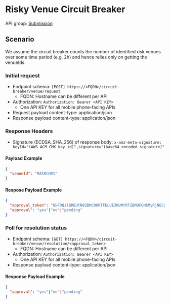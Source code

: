 # Risky Venue Circuit Breaker

API group: [Submission](../guidebook.md#system-apis-and-interfaces)

## Scenario

We assume the circuit breaker counts the number of identified risk venues over some time period (e.g. 2h) and hence relies only on getting the venueIds.

### Initial request

- Endpoint schema: ```[POST] https://<FQDN>/circuit-breaker/venue/request```
    - FQDN: Hostname can be different per API
- Authorization: ```Authorization: Bearer <API KEY>```
    - One API KEY for all mobile phone-facing APIs
- Request payload content-type: application/json
- Response payload content-type: application/json

### Response Headers
- Signature (ECDSA_SHA_256) of response body: ```x-amz-meta-signature: keyId="(AWS ACM CMK key id)",signature="(base64 encoded signature)"```

#### Payload Example

```json
{
  "venueId": "MAX8CHR1"
}
```

#### Respose Payload Example

```json
{
  "approval_token": "QkFDQzlBREUtN0ZBMC00RTFELUE3NUMtRTZBMUFGNkMyRjNECg",
  "approval": "yes"|"no"|"pending"  
}
```

### Poll for resolution status

- Endpoint schema: ```[GET] https://<FQDN>/circuit-breaker/venue/resolution/<approval_token>```
    - FQDN: Hostname can be different per API
- Authorization: ```Authorization: Bearer <API KEY>```
    - One API KEY for all mobile phone-facing APIs
- Response payload content-type: application/json

#### Response Payload Example

```json
{
  "approval": "yes"|"no"|"pending"
}
```
